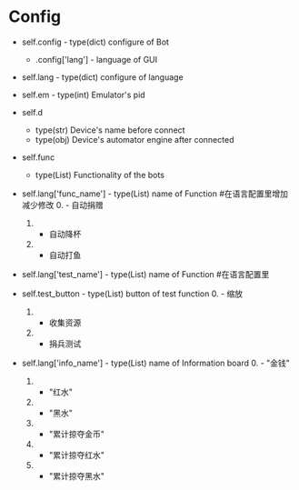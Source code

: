 # Config
- self.config - type(dict) configure of Bot 				
	- .config['lang'] - language of GUI
- self.lang   - type(dict) configure of language
- self.em 	- type(int) Emulator's pid
- self.d 		
	- type(str) Device's name before connect
	- type(obj) Device's automator engine after connected
- self.func   
	- type(List) Functionality of the bots 
- self.lang['func_name'] - type(List) name of Function #在语言配置里增加减少修改
	0. - 自动捐赠
	1. - 自动降杯
	2. - 自动打鱼

- self.lang['test_name'] - type(List) name of Function #在语言配置里
- self.test_button	   - type(List) button of test function
	0. - 缩放
	1. - 收集资源
	2. - 捐兵测试

- self.lang['info_name'] - type(List) name of Information board
	0. - "金钱"
	1. - "红水"
	2. - "黑水"
	3. - "累计掠夺金币"
	4. - "累计掠夺红水"
	5. - "累计掠夺黑水"
